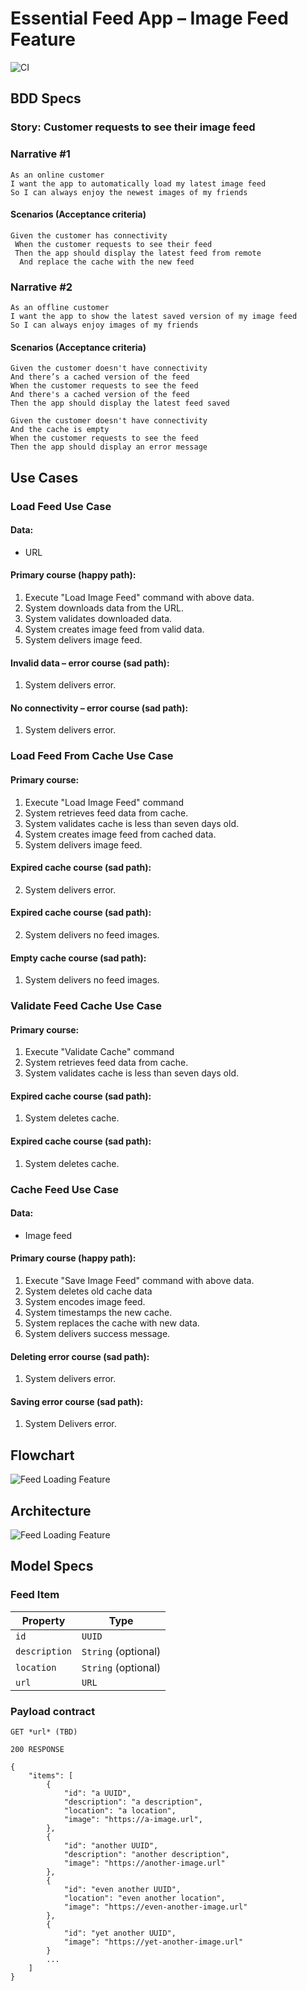 # Essential Feed App – Image Feed Feature

![CI](https://github.com/denneyjUCI/essential-feed-case-study/actions/workflows/CI.yml/badge.svg)

## BDD Specs

### Story: Customer requests to see their image feed

### Narrative #1

```
As an online customer
I want the app to automatically load my latest image feed
So I can always enjoy the newest images of my friends
```
#### Scenarios (Acceptance criteria)

```
Given the customer has connectivity
 When the customer requests to see their feed
 Then the app should display the latest feed from remote
  And replace the cache with the new feed
```

### Narrative #2

```
As an offline customer
I want the app to show the latest saved version of my image feed
So I can always enjoy images of my friends
```

#### Scenarios (Acceptance criteria)

```
Given the customer doesn't have connectivity
And there’s a cached version of the feed
When the customer requests to see the feed
And there's a cached version of the feed
Then the app should display the latest feed saved

Given the customer doesn't have connectivity
And the cache is empty
When the customer requests to see the feed
Then the app should display an error message
```

## Use Cases

### Load Feed Use Case

#### Data:
- URL

#### Primary course (happy path):
1. Execute "Load Image Feed" command with above data.
2. System downloads data from the URL.
3. System validates downloaded data.
4. System creates image feed from valid data.
5. System delivers image feed.

#### Invalid data – error course (sad path):
1. System delivers error.

#### No connectivity – error course (sad path):
1. System delivers error.

### Load Feed From Cache Use Case

#### Primary course:
1. Execute "Load Image Feed" command
2. System retrieves feed data from cache.
3. System validates cache is less than seven days old.
4. System creates image feed from cached data.
5. System delivers image feed.

#### Expired cache course (sad path): 
2. System delivers error.

#### Expired cache course (sad path): 
2. System delivers no feed images.

#### Empty cache course (sad path): 
1. System delivers no feed images.

### Validate Feed Cache Use Case

#### Primary course:
1. Execute "Validate Cache" command
2. System retrieves feed data from cache.
3. System validates cache is less than seven days old.

#### Expired cache course (sad path): 
1. System deletes cache.

#### Expired cache course (sad path): 
1. System deletes cache.

### Cache Feed Use Case

#### Data:
- Image feed

#### Primary course (happy path):
1. Execute "Save Image Feed" command with above data.
2. System deletes old cache data
3. System encodes image feed.
4. System timestamps the new cache.
5. System replaces the cache with new data.
6. System delivers success message.

#### Deleting error course (sad path): 
1. System delivers error.

#### Saving error course (sad path):
1. System Delivers error.

## Flowchart

![Feed Loading Feature](feed_flowchart.png)

## Architecture

![Feed Loading Feature](feed_architecture.png)

## Model Specs

### Feed Item

| Property      | Type                |
|---------------|---------------------|
| `id`          | `UUID`              |
| `description` | `String` (optional) |
| `location`    | `String` (optional) |
| `url`		    | `URL`               |

### Payload contract

```
GET *url* (TBD)

200 RESPONSE

{
	"items": [
		{
			"id": "a UUID",
			"description": "a description",
			"location": "a location",
			"image": "https://a-image.url",
		},
		{
			"id": "another UUID",
			"description": "another description",
			"image": "https://another-image.url"
		},
		{
			"id": "even another UUID",
			"location": "even another location",
			"image": "https://even-another-image.url"
		},
		{
			"id": "yet another UUID",
			"image": "https://yet-another-image.url"
		}
		...
	]
}
```
